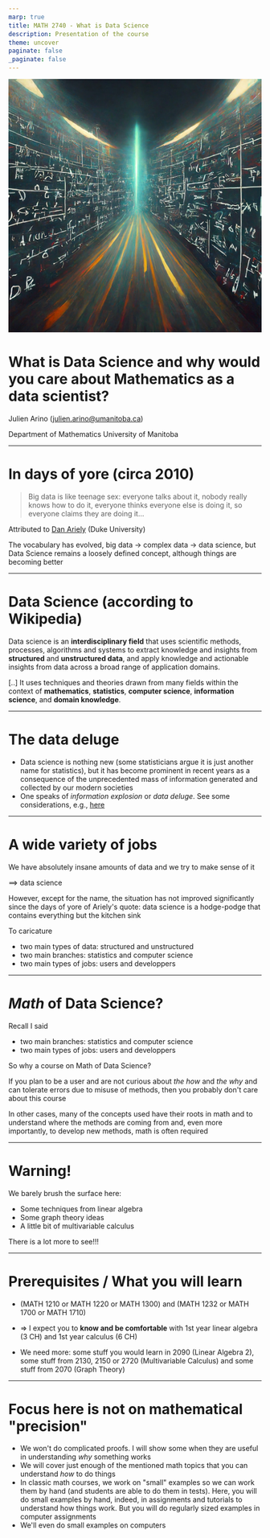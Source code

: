 ```yaml
---
marp: true
title: MATH 2740 - What is Data Science 
description: Presentation of the course
theme: uncover
paginate: false
_paginate: false
---
```


<!-- theme: default -->
<!-- auto-scaling: true -->

![bg opacity:0.1](FIGS_slides/Gemini_Generated_Image_39kvla39kvla39kv.jpeg)

# What is Data Science and why would you care about Mathematics as a data scientist?
Julien Arino ([julien.arino@umanitoba.ca](mailto:julien.arino@umanitoba.ca))

Department of Mathematics
University of Manitoba


---

# In days of yore (circa 2010)

> Big data is like teenage sex: everyone talks about it, nobody really knows how to do it, everyone thinks everyone else is doing it, so everyone claims they are doing it...

Attributed to [Dan Ariely](https://twitter.com/danariely/status/287952257926971392?lang=en) (Duke University)

The vocabulary has evolved, big data $\to$ complex data $\to$ data science, but Data Science remains a loosely defined concept, although things are becoming better

---

# Data Science (according to Wikipedia)

Data science is an **interdisciplinary field** that uses scientific methods, processes, algorithms and systems to extract knowledge and insights from **structured** and **unstructured data**, and apply knowledge and actionable insights from data across a broad range of application domains.

[..] It uses techniques and theories drawn from many fields within the context of **mathematics**, **statistics**, **computer science**, **information science**, and **domain knowledge**.

---

# The data deluge

- Data science is nothing new (some statisticians argue it is just another name for statistics), but it has become prominent in recent years as a consequence of the unprecedented mass of information generated and collected by our modern societies
- One speaks of *information explosion* or *data deluge*. See some considerations, e.g., [here](https://bernardmarr.com/how-much-data-is-there-in-the-world/)

---

# A wide variety of jobs

We have absolutely insane amounts of data and we try to make sense of it

$\implies$ data science

However, except for the name, the situation has not improved significantly since the days of yore of Ariely's quote: data science is a hodge-podge that contains everything but the kitchen sink

To caricature
- two main types of data: structured and unstructured
- two main branches: statistics and computer science
- two main types of jobs: users and developpers 

---

# *Math* of Data Science?

Recall I said
- two main branches: statistics and computer science
- two main types of jobs: users and developpers 

So why a course on Math of Data Science?

If you plan to be a user and are not curious about *the how* and *the why* and can tolerate errors due to misuse of methods, then you probably don't care about this course

In other cases, many of the concepts used have their roots in math and to understand where the methods are coming from and, even more importantly, to develop new methods, math is often required

---

# Warning!

We barely brush the surface here:

- Some techniques from linear algebra
- Some graph theory ideas
- A little bit of multivariable calculus


There is a lot more to see!!!

---

# Prerequisites / What you will learn

- (MATH 1210 or MATH 1220 or MATH 1300) and (MATH 1232 or MATH 1700 or MATH 1710)

- $\Rightarrow$ I expect you to **know and be comfortable** with 1st year linear algebra (3 CH) and 1st year calculus (6 CH)

- We need more: some stuff you would learn in 2090 (Linear Algebra 2), some stuff from 2130, 2150 or 2720 (Multivariable Calculus) and some stuff from 2070 (Graph Theory)

---

# Focus here is not on mathematical "precision"

- We won't do complicated proofs. I will show some when they are useful in understanding *why* something works
- We will cover just enough of the mentioned math topics that you can understand *how* to do things
- In classic math courses, we work on "small" examples so we can work them by hand (and students are able to do them in tests). Here, you will do small examples by hand, indeed, in assignments and tutorials to understand how things work. But you will do regularly sized examples in computer assignments
- We'll even do small examples on computers